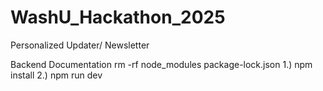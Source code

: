 # WashU_Hackathon_2025
Personalized Updater/ Newsletter


Backend Documentation
rm -rf node_modules package-lock.json
1.) npm install
2.) npm run dev